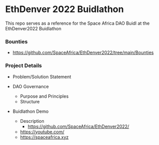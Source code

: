 # EthDenver 2022 Buidlathon

This repo serves as a reference for the Space Africa DAO Buidl at the EthDenver2022 Buidlathon


### Bounties

- https://github.com/SpaceAfrica/EthDenver2022/tree/main/Bounties


### Project Details

- Problem/Solution Statement 


- DAO Governance
    - Purpose and Principles
    - Structure


- Buidlathon Demo
    - Description
        - https://github.com/SpaceAfrica/EthDenver2022/
    - https://youtube.com/
    - https://spaceafrica.xyz

